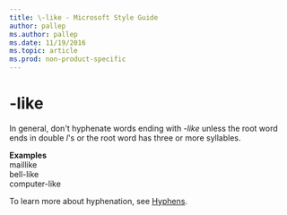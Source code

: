 ```yaml
---
title: \-like - Microsoft Style Guide
author: pallep
ms.author: pallep
ms.date: 11/19/2016
ms.topic: article
ms.prod: non-product-specific
---
```


# \-like

In general, don't hyphenate words ending with *-like* unless the root word ends in double *l*'s or the root word has three or more syllables. 

**Examples**  
maillike  
bell-like  
computer-like

To learn more about hyphenation, see [Hyphens](/style-guide/punctuation/dashes-hyphens/hyphens).
